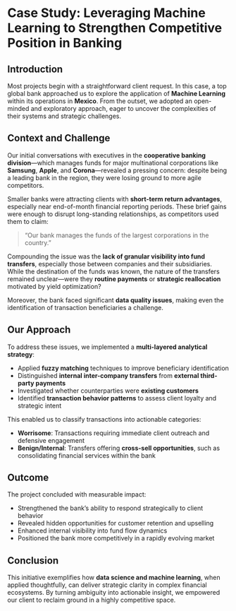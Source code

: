 # Case Study: Leveraging Machine Learning to Strengthen Competitive Position in Banking

## Introduction

Most projects begin with a straightforward client request. In this case, a top global bank approached us to explore the application of **Machine Learning** within its operations in **Mexico**. From the outset, we adopted an open-minded and exploratory approach, eager to uncover the complexities of their systems and strategic challenges.

## Context and Challenge

Our initial conversations with executives in the **cooperative banking division**—which manages funds for major multinational corporations like **Samsung**, **Apple**, and **Corona**—revealed a pressing concern: despite being a leading bank in the region, they were losing ground to more agile competitors.

Smaller banks were attracting clients with **short-term return advantages**, especially near end-of-month financial reporting periods. These brief gains were enough to disrupt long-standing relationships, as competitors used them to claim:  
> “Our bank manages the funds of the largest corporations in the country.”

Compounding the issue was the **lack of granular visibility into fund transfers**, especially those between companies and their subsidiaries. While the destination of the funds was known, the nature of the transfers remained unclear—were they **routine payments** or **strategic reallocation** motivated by yield optimization?

Moreover, the bank faced significant **data quality issues**, making even the identification of transaction beneficiaries a challenge.

## Our Approach

To address these issues, we implemented a **multi-layered analytical strategy**:

- Applied **fuzzy matching** techniques to improve beneficiary identification  
- Distinguished **internal inter-company transfers** from **external third-party payments**  
- Investigated whether counterparties were **existing customers**  
- Identified **transaction behavior patterns** to assess client loyalty and strategic intent  

This enabled us to classify transactions into actionable categories:

- **Worrisome**: Transactions requiring immediate client outreach and defensive engagement  
- **Benign/Internal**: Transfers offering **cross-sell opportunities**, such as consolidating financial services within the bank  

## Outcome

The project concluded with measurable impact:

- Strengthened the bank’s ability to respond strategically to client behavior  
- Revealed hidden opportunities for customer retention and upselling  
- Enhanced internal visibility into fund flow dynamics  
- Positioned the bank more competitively in a rapidly evolving market  

## Conclusion

This initiative exemplifies how **data science and machine learning**, when applied thoughtfully, can deliver strategic clarity in complex financial ecosystems. By turning ambiguity into actionable insight, we empowered our client to reclaim ground in a highly competitive space.
